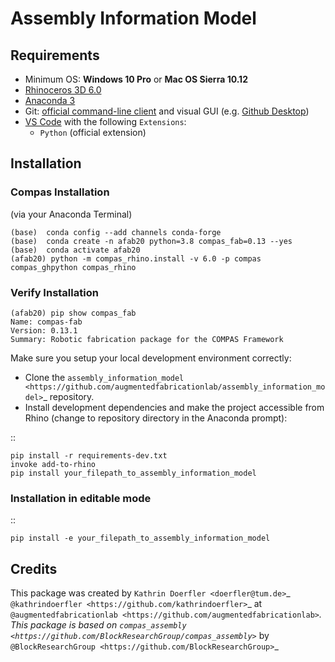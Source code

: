 # Assembly Information Model


## Requirements

* Minimum OS: **Windows 10 Pro** or **Mac OS Sierra 10.12**
* [Rhinoceros 3D 6.0](https://www.rhino3d.com/)
* [Anaconda 3](https://www.anaconda.com/products/individual)
* Git: [official command-line client](https://git-scm.com/) and visual GUI (e.g. [Github Desktop](https://desktop.github.com/))
* [VS Code](https://code.visualstudio.com/) with the following `Extensions`:
  * `Python` (official extension)


## Installation

### Compas Installation 
(via your Anaconda Terminal)
    
    (base)  conda config --add channels conda-forge
    (base)  conda create -n afab20 python=3.8 compas_fab=0.13 --yes
    (base)  conda activate afab20
    (afab20) python -m compas_rhino.install -v 6.0 -p compas compas_ghpython compas_rhino
    
### Verify Installation

    (afab20) pip show compas_fab
    Name: compas-fab
    Version: 0.13.1
    Summary: Robotic fabrication package for the COMPAS Framework



Make sure you setup your local development environment correctly:

* Clone the `assembly_information_model <https://github.com/augmentedfabricationlab/assembly_information_model>`_ repository.
* Install development dependencies and make the project accessible from Rhino (change to repository directory in the Anaconda prompt):

::

    pip install -r requirements-dev.txt
    invoke add-to-rhino
    pip install your_filepath_to_assembly_information_model 


### Installation in editable mode


::

    pip install -e your_filepath_to_assembly_information_model 



Credits
-------------

This package was created by `Kathrin Doerfler <doerfler@tum.de>`_ `@kathrindoerfler <https://github.com/kathrindoerfler>`_ at `@augmentedfabricationlab <https://github.com/augmentedfabricationlab>`_. This package is based on `compas_assembly <https://github.com/BlockResearchGroup/compas_assembly>`_ by `@BlockResearchGroup <https://github.com/BlockResearchGroup>`_


